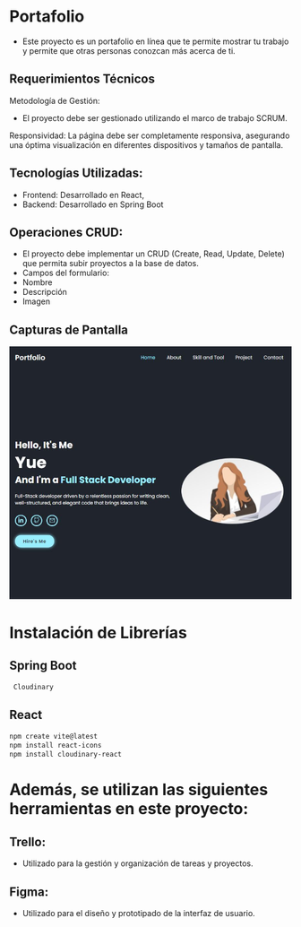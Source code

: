 # Portafolio
 - Este proyecto es un portafolio en línea que te permite mostrar tu trabajo y permite que otras personas conozcan más acerca de ti.
## Requerimientos Técnicos

Metodología de Gestión:
 - El proyecto debe ser gestionado utilizando el marco de trabajo SCRUM.
  
Responsividad: La página debe ser completamente responsiva, asegurando una óptima visualización en diferentes dispositivos y tamaños de pantalla.

## Tecnologías Utilizadas:
 - Frontend: Desarrollado en React,
 - Backend: Desarrollado en Spring Boot
## Operaciones CRUD:
 - El proyecto debe implementar un CRUD (Create, Read, Update, Delete) que permita subir proyectos a la base de datos.
 - Campos del formulario:
 - Nombre
 - Descripción
 - Imagen

## Capturas de Pantalla
![Screenshot](home.JPG)
# Instalación de Librerías
  ## Spring Boot
     Cloudinary

  ## React 
  ```
  npm create vite@latest
  npm install react-icons
  npm install cloudinary-react
```
# Además, se utilizan las siguientes herramientas en este proyecto:

## Trello: 
 - Utilizado para la gestión y organización de tareas y proyectos. 

## Figma: 
 - Utilizado para el diseño y prototipado de la interfaz de usuario. 

